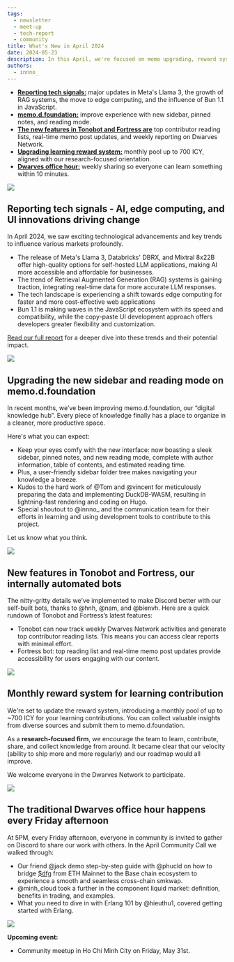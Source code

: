 ```yaml
---
tags:
  - newsletter
  - meet-up
  - tech-report
  - community
title: What's New in April 2024
date: 2024-05-23
description: In this April, we're focused on memo upgrading, reward system, OGIF, internal tooling, community meetup and market report. 
authors:
  - innno_
---
```


- [**Reporting tech signals:**](#reporting-tech-signals---ai-edge-computing-and-ui-innovations-driving-change) major updates in Meta's Llama 3, the growth of RAG systems, the move to edge computing, and the influence of Bun 1.1 in JavaScript.
- [**memo.d.foundation:**](#upgrading-the-new-sidebar-and-reading-mode-on-memodfoundation) improve experience with new sidebar, pinned notes, and reading mode.
- [**The new features in Tonobot and Fortress are**](#new-features-in-tonobot-and-fortress-our-internally-automated-bots) top contributor reading lists, real-time memo post updates, and weekly reporting on Dwarves Network.
- [**Upgrading learning reward system:**](#monthly-reward-system-for-learning-contribution) monthly pool up to 700 ICY, aligned with our research-focused orientation.
- [**Dwarves office hour:**](#the-traditional-dwarves-office-hour-happens-every-friday-afternoon) weekly sharing so everyone can learn something within 10 minutes.

![](assets/2024-whats-new-april_2024-whats-new-in-april-highlight.webp)

## Reporting tech signals - AI, edge computing, and UI innovations driving change
In April 2024, we saw exciting technological advancements and key trends to influence various markets profoundly.

- The release of Meta's Llama 3, Databricks' DBRX, and Mixtral 8x22B offer high-quality options for self-hosted LLM applications, making AI more accessible and affordable for businesses.
- The trend of Retrieval Augmented Generation (RAG) systems is gaining traction, integrating real-time data for more accurate LLM responses.
- The tech landscape is experiencing a shift towards edge computing for faster and more cost-effective web applications
- Bun 1.1 is making waves in the JavaScript ecosystem with its speed and compatibility, while the copy-paste UI development approach offers developers greater flexibility and customization.

[Read our full report](https://memo.d.foundation/playground/_labs/market-report-april-2024/) for a deeper dive into these trends and their potential impact.

![](assets/2024-whats-new-april_2024-whats-new-apirl-llm.webp)

## Upgrading the new sidebar and reading mode on memo.d.foundation
In recent months, we’ve been improving memo.d.foundation, our “digital knowledge hub”. Every piece of knowledge finally has a place to organize in a cleaner, more productive space. 

Here's what you can expect: 

- Keep your eyes comfy with the new interface: now boasting a sleek sidebar, pinned notes, and new reading mode, complete with author information, table of contents, and estimated reading time.
- Plus, a user-friendly sidebar folder tree makes navigating your knowledge a breeze.
- Kudos to the hard work of @Tom and @vincent for meticulously preparing the data and implementing DuckDB-WASM, resulting in lightning-fast rendering and coding on Hugo.
- Special shoutout to @innno_ and the communication team for their efforts in learning and using development tools to contribute to this project.

Let us know what you think.

![](assets/2024-whats-new-april-memo-upgrade.webp)

## New features in Tonobot and Fortress, our internally automated bots
The nitty-gritty details we've implemented to make Discord better with our self-built bots, thanks to @hnh, @nam, and @bienvh. Here are a quick rundown of Tonobot and Fortress’s latest features:

- Tonobot can now track weekly Dwarves Network activities and generate top contributor reading lists. This means you can access clear reports with minimal effort.
- Fortress bot: top reading list and real-time memo post updates provide accessibility for users engaging with our content.

![](assets/2024-whats-new-april-tooling.webp)

## Monthly reward system for learning contribution
We're set to update the reward system, introducing a monthly pool of up to ~700 ICY for your learning contributions. You can collect valuable insights from diverse sources and submit them to memo.d.foundation.

As a **research-focused firm**, we encourage the team to learn, contribute, share, and collect knowledge from around. It became clear that our velocity (ability to ship more and more regularly) and our roadmap would all improve. 

We welcome everyone in the Dwarves Network to participate.

![](assets/2024-whats-new-april_2024-whats-new-arpil-learn.webp)

## The traditional Dwarves office hour happens every Friday afternoon
At 5PM, every Friday afternoon, everyone in community is invited to gather on Discord to share our work with others. In the April Community Call we walked through:

- Our friend @jack demo step-by-step guide with @phucld on how to bridge [$dfg](https://bridge.d.foundation/) from ETH Mainnet to the Base chain ecosystem to experience a smooth and seamless cross-chain smkwap.
- @minh_cloud took a further in the component liquid market: definition, benefits in trading, and examples.
- What you need to dive in with Erlang 101 by @hieuthu1, covered getting started with Erlang.

![](assets/2024-whats-new-april-liquidity.webp)

**Upcoming event:**

-  Community meetup in Ho Chi Minh City on Friday, May 31st. 
